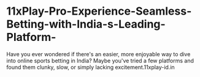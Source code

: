 # 11xPlay-Pro-Experience-Seamless-Betting-with-India-s-Leading-Platform-
Have you ever wondered if there's an easier, more enjoyable way to dive into online sports betting in India? Maybe you've tried a few platforms and found them clunky, slow, or simply lacking excitement.11xplay-id.in
